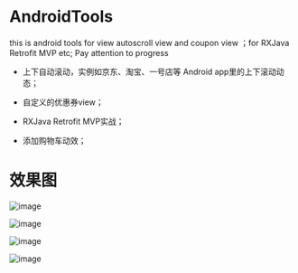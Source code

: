# AndroidTools
this is android tools for view  autoscroll view and coupon view ；for  RXJava Retrofit MVP etc;
Pay attention to progress 

* 上下自动滚动，实例如京东、淘宝、一号店等 Android app里的上下滚动动态；

* 自定义的优惠券view；

* RXJava Retrofit MVP实战；

* 添加购物车动效；


#  效果图


![image](https://github.com/GJson/AndroidTools/blob/master/gif/three.gif)    


![image](https://github.com/GJson/AndroidTools/blob/master/gif/four.gif) 


![image](https://github.com/GJson/AndroidTools/blob/master/gif/one.gif)    
 

![image](https://github.com/GJson/AndroidTools/blob/master/gif/two.gif)    


   
